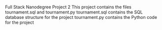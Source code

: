 Full Stack Nanodegree Project 2
This project contains the files tournament.sql and tournament.py
tournament.sql contains the SQL database structure for the project
tournament.py contains the Python code for the project
